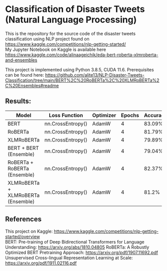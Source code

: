 # Classification of Disaster Tweets (Natural Language Processing)
This is the repository for the source code of the disaster tweets classification using NLP project found on https://www.kaggle.com/competitions/nlp-getting-started/  
My Jupyter Notebook on Kaggle is available here https://www.kaggle.com/code/alinaageichik/eda-bert-roberta-xlmroberta-and-ensembles

This project is implemented using Python 3.8.5, CUDA 11.6. Prerequisites can be found here: https://github.com/alite13/NLP-Disaster-Tweets-Classification/tree/main/BERT%2C%20RoBERTa%2C%20XLMRoBERTa%2C%20Ensembles#readme  

## Results:  
| Model | Loss Function | Optimizer | Epochs | Accuracy |
| --- | --- | --- | --- | --- |
| BERT | nn.CrossEntropy() | AdamW | 4 | 83.09% |
| RoBERTa | nn.CrossEntropy() | AdamW | 4 | 81.79% |
| XLMRoBERTa | nn.CrossEntropy() | AdamW | 4 | 79.89% |
| BERT + BERT (Ensemble) | nn.CrossEntropy() | AdamW | 4 | 79.04% |
| RoBERTa + RoBERTa (Ensemble) | nn.CrossEntropy() | AdamW | 4 | 82.37% |
| XLMRoBERTa + XLMRoBERTa (Ensemble) | nn.CrossEntropy() | AdamW | 4 | 81.2% |

## References

This project on Kaggle: https://www.kaggle.com/competitions/nlp-getting-started/overview  
BERT: Pre-training of Deep Bidirectional Transformers for Language Understanding: https://arxiv.org/abs/1810.04805
RoBERTa: A Robustly Optimized BERT Pretraining Approach: https://arxiv.org/pdf/1907.11692.pdf
Unsupervised Cross-lingual Representation Learning at Scale: https://arxiv.org/pdf/1911.02116.pdf
